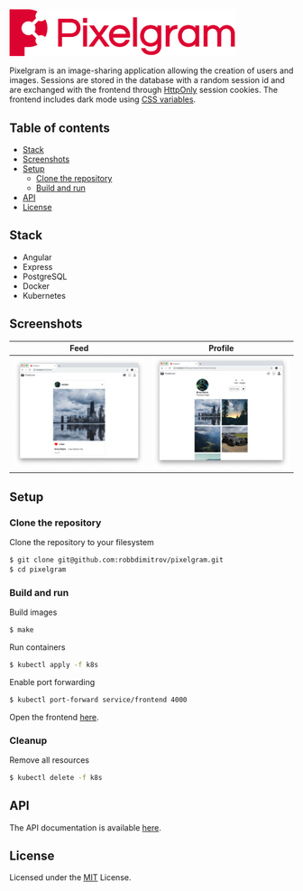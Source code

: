 <img src="docs/img/logo.png" alt="Pixelgram Logo" width="400"/>

Pixelgram is an image-sharing application allowing the creation of users and images. 
Sessions are stored in the database with a random session id and are exchanged 
with the frontend through [HttpOnly](https://developer.mozilla.org/en-US/docs/Web/HTTP/Cookies) session cookies.
The frontend includes dark mode using [CSS variables](https://developer.mozilla.org/en-US/docs/Web/CSS/Using_CSS_custom_properties).

## Table of contents

- [Stack](#stack)
- [Screenshots](#screenshots)
- [Setup](#setup)
  - [Clone the repository](#clone-the-repository)
  - [Build and run](#build-and-run)
- [API](#api)
- [License](#license)

## Stack

- Angular
- Express
- PostgreSQL
- Docker
- Kubernetes

## Screenshots

| Feed | Profile |
| --- | --- |
| [![Screenshot of feed screen](/docs/img/01_feed.png)](/docs/img/01_feed.png) | [![Screenshot of profile screen](/docs/img/02_profile.png)](/docs/img/02_profile.png) |

## Setup

### Clone the repository

Clone the repository to your filesystem

```sh
$ git clone git@github.com:robbdimitrov/pixelgram.git
$ cd pixelgram
```

### Build and run

Build images

```sh
$ make
```

Run containers

```sh
$ kubectl apply -f k8s
```

Enable port forwarding

```sh
$ kubectl port-forward service/frontend 4000
```

Open the frontend [here](http://localhost:4000/).

### Cleanup

Remove all resources

```sh
$ kubectl delete -f k8s
```

## API

The API documentation is available [here](/docs/API.md).

## License

Licensed under the [MIT](LICENSE) License.
